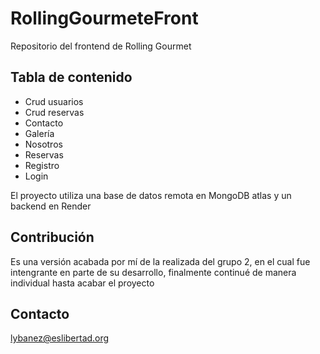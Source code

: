 # RollingGourmeteFront

Repositorio del frontend de Rolling Gourmet

## Tabla de contenido

- Crud usuarios
- Crud reservas
- Contacto
- Galería
- Nosotros
- Reservas
- Registro
- Login

El proyecto utiliza una base de datos remota en MongoDB atlas y un backend en Render

## Contribución

Es una versión acabada por mí de la realizada del grupo 2, en el cual fue intengrante en parte de su desarrollo, finalmente continué de manera individual hasta acabar el proyecto

## Contacto

lybanez@eslibertad.org

